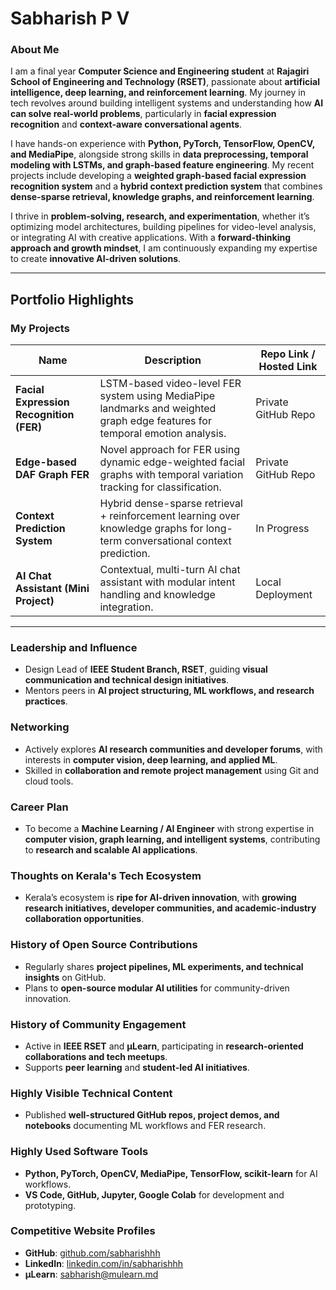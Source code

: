 # **Sabharish P V**

### **About Me**

I am a final year **Computer Science and Engineering student** at **Rajagiri School of Engineering and Technology (RSET)**, passionate about **artificial intelligence, deep learning, and reinforcement learning**. My journey in tech revolves around building intelligent systems and understanding how **AI can solve real-world problems**, particularly in **facial expression recognition** and **context-aware conversational agents**.

I have hands-on experience with **Python, PyTorch, TensorFlow, OpenCV, and MediaPipe**, alongside strong skills in **data preprocessing, temporal modeling with LSTMs, and graph-based feature engineering**. My recent projects include developing a **weighted graph-based facial expression recognition system** and a **hybrid context prediction system** that combines **dense-sparse retrieval, knowledge graphs, and reinforcement learning**.

I thrive in **problem-solving, research, and experimentation**, whether it’s optimizing model architectures, building pipelines for video-level analysis, or integrating AI with creative applications. With a **forward-thinking approach and growth mindset**, I am continuously expanding my expertise to create **innovative AI-driven solutions**.

---

## **Portfolio Highlights**

### **My Projects**

| **Name**                                 | **Description**                                                                                                         | **Repo Link / Hosted Link**                                   |
|------------------------------------------|-------------------------------------------------------------------------------------------------------------------------|---------------------------------------------------------------|
| **Facial Expression Recognition (FER)**  | LSTM-based video-level FER system using MediaPipe landmarks and weighted graph edge features for temporal emotion analysis. | Private GitHub Repo                                           |
| **Edge-based DAF Graph FER**             | Novel approach for FER using dynamic edge-weighted facial graphs with temporal variation tracking for classification.      | Private GitHub Repo                                           |
| **Context Prediction System**            | Hybrid dense-sparse retrieval + reinforcement learning over knowledge graphs for long-term conversational context prediction. | In Progress                                                  |
| **AI Chat Assistant (Mini Project)**     | Contextual, multi-turn AI chat assistant with modular intent handling and knowledge integration.                         | Local Deployment                                             |

---

### **Leadership and Influence**

- Design Lead of **IEEE Student Branch, RSET**, guiding **visual communication and technical design initiatives**.  
- Mentors peers in **AI project structuring, ML workflows, and research practices**.

### **Networking**

- Actively explores **AI research communities and developer forums**, with interests in **computer vision, deep learning, and applied ML**.  
- Skilled in **collaboration and remote project management** using Git and cloud tools.

### **Career Plan**

- To become a **Machine Learning / AI Engineer** with strong expertise in **computer vision, graph learning, and intelligent systems**, contributing to **research and scalable AI applications**.

### **Thoughts on Kerala's Tech Ecosystem**

- Kerala’s ecosystem is **ripe for AI-driven innovation**, with **growing research initiatives, developer communities, and academic-industry collaboration opportunities**.

### **History of Open Source Contributions**

- Regularly shares **project pipelines, ML experiments, and technical insights** on GitHub.  
- Plans to **open-source modular AI utilities** for community-driven innovation.

### **History of Community Engagement**

- Active in **IEEE RSET** and **µLearn**, participating in **research-oriented collaborations and tech meetups**.  
- Supports **peer learning** and **student-led AI initiatives**.

### **Highly Visible Technical Content**

- Published **well-structured GitHub repos, project demos, and notebooks** documenting ML workflows and FER research.  

### **Highly Used Software Tools**

- **Python, PyTorch, OpenCV, MediaPipe, TensorFlow, scikit-learn** for AI workflows.  
- **VS Code, GitHub, Jupyter, Google Colab** for development and prototyping.

### **Competitive Website Profiles**

- **GitHub**: [github.com/sabharishhh](#)  
- **LinkedIn**: [linkedin.com/in/sabharishhh](#)  
- **µLearn**: [sabharish@mulearn.md](./profiles/sabharish@mulearn.md)
